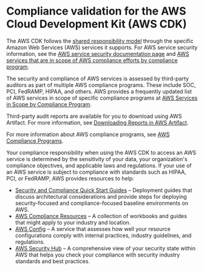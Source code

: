 # Compliance validation for the AWS Cloud Development Kit \(AWS CDK\)<a name="compliance-validation"></a>

The AWS CDK follows the [shared responsibility model](https://aws.amazon.com/compliance/shared-responsibility-model/) through the specific Amazon Web Services \(AWS\) services it supports\. For AWS service security information, see the [AWS service security documentation page](https://docs.aws.amazon.com/security/?id=docs_gateway#aws-security) and [AWS services that are in scope of AWS compliance efforts by compliance program](https://aws.amazon.com/compliance/services-in-scope/)\.

The security and compliance of AWS services is assessed by third\-party auditors as part of multiple AWS compliance programs\. These include SOC, PCI, FedRAMP, HIPAA, and others\. AWS provides a frequently updated list of AWS services in scope of specific compliance programs at [AWS Services in Scope by Compliance Program](http://aws.amazon.com/compliance/services-in-scope/)\.

Third\-party audit reports are available for you to download using AWS Artifact\. For more information, see [Downloading Reports in AWS Artifact](https://docs.aws.amazon.com/artifact/latest/ug/downloading-documents.html)\.

For more information about AWS compliance programs, see [AWS Compliance Programs](http://aws.amazon.com/compliance/programs/)\.

Your compliance responsibility when using the AWS CDK to access an AWS service is determined by the sensitivity of your data, your organization's compliance objectives, and applicable laws and regulations\. If your use of an AWS service is subject to compliance with standards such as HIPAA, PCI, or FedRAMP, AWS provides resources to help:
+ [Security and Compliance Quick Start Guides](http://aws.amazon.com/quickstart/?quickstart-all.sort-by=item.additionalFields.updateDate&quickstart-all.sort-order=desc&awsf.quickstart-homepage-filter=categories%23security-identity-compliance) – Deployment guides that discuss architectural considerations and provide steps for deploying security\-focused and compliance\-focused baseline environments on AWS\. 
+ [AWS Compliance Resources](http://aws.amazon.com/compliance/resources/) – A collection of workbooks and guides that might apply to your industry and location\. 
+ [AWS Config](http://aws.amazon.com/config/) – A service that assesses how well your resource configurations comply with internal practices, industry guidelines, and regulations\. 
+ [AWS Security Hub](http://aws.amazon.com/security-hub/) – A comprehensive view of your security state within AWS that helps you check your compliance with security industry standards and best practices\. 